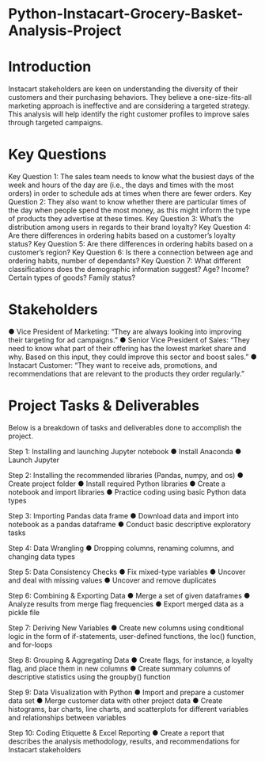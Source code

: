 # Python-Instacart-Grocery-Basket-Analysis-Project

# Introduction

Instacart stakeholders are keen on understanding the diversity of their customers and their purchasing behaviors. They believe a one-size-fits-all marketing approach is ineffective and are considering a targeted strategy. This analysis will help identify the right customer profiles to improve sales through targeted campaigns.

# Key Questions

Key Question 1: The sales team needs to know what the busiest days of the week and hours of the day are (i.e., the days and times with the most orders) in order to schedule ads at times when there are fewer orders.
Key Question 2:  They also want to know whether there are particular times of the day when people spend the most money, as this might inform the type of products they advertise at these times.
Key Question 3: What’s the distribution among users in regards to their brand loyalty?
Key Question 4: Are there differences in ordering habits based on a customer’s loyalty status?
Key Question 5: Are there differences in ordering habits based on a customer’s region?
Key Question 6: Is there a connection between age and ordering habits, number of dependants? 
Key Question 7: What different classifications does the demographic information suggest? Age? Income? Certain types of goods? Family status?

# Stakeholders

● Vice President of Marketing: “They are always looking into improving their targeting for ad campaigns.”
● Senior Vice President of Sales: “They need to know what part of their offering has the lowest market share and why. Based on this input, they could improve this sector and boost sales.”
● Instacart Customer: “They want to receive ads, promotions, and recommendations that are relevant to the products they order regularly.”

# Project Tasks & Deliverables
Below is a breakdown of tasks and deliverables done to accomplish the project.

Step 1: Installing and launching Jupyter notebook
● Install Anaconda
● Launch Jupyter

Step 2: Installing the recommended libraries (Pandas, numpy, and os)
● Create project folder
● Install required Python libraries
● Create a notebook and import libraries
● Practice coding using basic Python data types

Step 3: Importing Pandas data frame
● Download data and import into notebook as a pandas dataframe
● Conduct basic descriptive exploratory tasks

Step 4: Data Wrangling 
● Dropping columns, renaming columns, and changing data types

Step 5: Data Consistency Checks
● Fix mixed-type variables
● Uncover and deal with missing values
● Uncover and remove duplicates

Step 6: Combining & Exporting Data
● Merge a set of given dataframes
● Analyze results from merge flag frequencies
● Export merged data as a pickle file

Step 7: Deriving New Variables
● Create new columns using conditional logic in the form of if-statements, user-defined functions, the loc() function, and for-loops

Step 8: Grouping & Aggregating Data
● Create flags, for instance, a loyalty flag, and place them in new columns
● Create summary columns of descriptive statistics using the groupby() function

Step 9: Data Visualization with Python
● Import and prepare a customer data set
● Merge customer data with other project data
● Create histograms, bar charts, line charts, and scatterplots for different variables and relationships between variables

Step 10: Coding Etiquette & Excel Reporting
● Create a report that describes the analysis methodology, results, and recommendations for Instacart stakeholders




